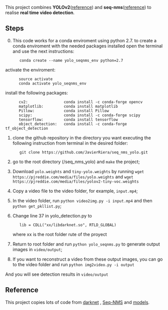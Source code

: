 This project combines **YOLOv2**([reference](https://arxiv.org/abs/1506.02640)) and **seq-nms**([reference](https://arxiv.org/abs/1602.08465)) to realise **real time video detection**.

## Steps
0. This code works for a conda enviroment using python 2.7. to create a conda enviroment with the needed packages installed open the terminal and use the next instructions:

          conda create --name yolo_seqnms_env python=2.7
          
activate the enviroment:

          source activate
          conda activate yolo_seqnms_env

install the following packages:

          cv2:                conda install -c conda-forge opencv
          matplotlib:         conda install matplotlib
          Pillow:             conda install Pillow
          scipy:              conda install -c conda-forge scipy
          tensorflow:         conda install tensorflow
          object_detection:   conda install -c conda-forge tf_object_detection
          
          

1. clone the github repository in the directory you want executing the following instruction from terminal in the desired folder:

          git clone https://github.com/JavierRiera/seq_nms_yolo.git
          
          
2. go to the root directory (/seq_nms_yolo) and `make` the project;

3. Download `yolo.weights` and `tiny-yolo.weights` by running `wget https://pjreddie.com/media/files/yolo.weights` and  `wget https://pjreddie.com/media/files/yolov2-tiny-voc.weights`

4. Copy a video file to the video folder, for example, `input.mp4`;

5. In the video folder, run `python video2img.py -i input.mp4` and then `python get_pkllist.py`;

6. Change line 37 in yolo_detection.py to 


          lib = CDLL("xx/libdarknet.so", RTLD_GLOBAL) 
          
          
   where xx is the root folder rute of the proyect
   
7. Return to root folder and run `python yolo_seqnms.py` to generate output images in `video/output`;

8. If you want to reconstruct a video from these output images, you can go to the video folder and run `python img2video.py -i output`

And you will see detection results in `video/output`

## Reference
This project copies lots of code from [darknet](https://github.com/pjreddie/darknet) , [Seq-NMS](https://github.com/lrghust/Seq-NMS) and  [models](https://github.com/tensorflow/models).
